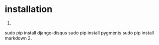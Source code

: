# installation
1. 
sudo pip install django-disqus
sudo pip install pygments
sudo pip install markdown
2. 